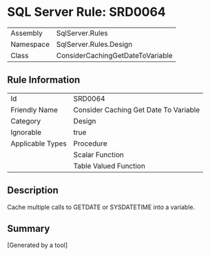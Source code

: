 # SQL Server Rule: SRD0064
  
|    |    |
|----|----|
| Assembly | SqlServer.Rules |
| Namespace | SqlServer.Rules.Design |
| Class | ConsiderCachingGetDateToVariable |
  
## Rule Information
  
|    |    |
|----|----|
| Id | SRD0064 |
| Friendly Name | Consider Caching Get Date To Variable |
| Category | Design |
| Ignorable | true |
| Applicable Types | Procedure  |
|   | Scalar Function |
|   | Table Valued Function |
  
## Description
  
Cache multiple calls to GETDATE or SYSDATETIME into a variable.
  
## Summary
  
            
  
[Generated by a tool]
